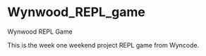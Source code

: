 # Wynwood_REPL_game
Wynwood REPL Game

This is the week one weekend project REPL game from Wyncode.

